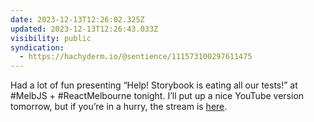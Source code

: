 ```yaml
---
date: 2023-12-13T12:26:02.325Z
updated: 2023-12-13T12:26:43.033Z
visibility: public
syndication:
  - https://hachyderm.io/@sentience/111573100297611475
---
```


Had a lot of fun presenting “Help! Storybook is eating all our tests!” at #MelbJS + #ReactMelbourne tonight. I’ll put up a nice YouTube version tomorrow, but if you’re in a hurry, the stream is [here](https://www.youtube.com/live/eK30D3ne1dY?t=13m20s).
